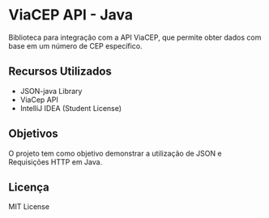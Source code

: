 # ViaCEP API - Java

Biblioteca para integração com a API ViaCEP, que permite obter dados com base em um número de CEP específico.

## Recursos Utilizados

- JSON-java Library
- ViaCep API
- IntelliJ IDEA (Student License)

## Objetivos

O projeto tem como objetivo demonstrar a utilização de JSON e Requisições HTTP em Java.

## Licença 

MIT License